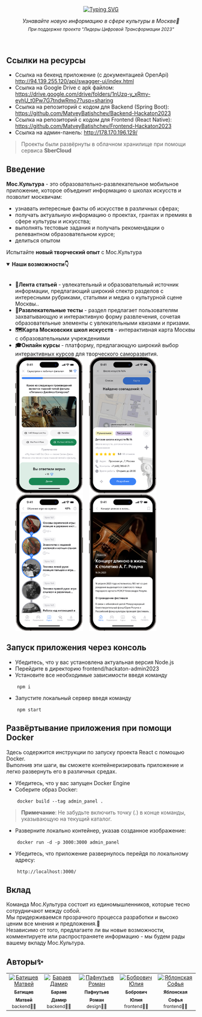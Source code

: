 <div align="center">

[![Typing SVG](https://readme-typing-svg.herokuapp.com?font=Open+sans&weight=500&size=60&pause=2000&color=3B82F6&center=true&vCenter=true&width=420&height=65&lines=%D0%9C%D0%BE%D1%81.%D0%9A%D1%83%D0%BB%D1%8C%D1%82%D1%83%D1%80%D0%B0)](https://git.io/typing-svg)
</div>

<p align="center" style="margin-top: 10px">
  <i align="center">Узнавайте новую информацию в сфере культуры в Москве🎨</i><br>
  <i align="center"><sub>При поддержке проекта "Лидеры Цифровой Трансформации 2023"<sub></i>
</p>
<br>

## Ссылки на ресурсы
* Ссылка на бекенд приложение (с документацией OpenApi) http://94.139.255.120/api/swagger-ui/index.html
* Ссылка на Google Drive с apk файлом: https://drive.google.com/drive/folders/1nUzq-y_xRmy-eyhU_t0Pw7G7tndwRmo7?usp=sharing
* Ссылка на репозиторий с кодом для Backend (Spring Boot): https://github.com/MatveyBatishchev/Backend-Hackaton2023
* Ссылка на репозиторий с кодом для Frontend (React Native): https://github.com/MatveyBatishchev/Frontend-Hackaton2023
* Ссылка на админ-панель: http://178.170.196.129/
> Проекты были развёрнуты в облачном хранилище при помощи сервиса **SberCloud**

## Введение

**Мос.Культура** - это образовательно-развлекательное мобильное приложение, которое объединит информацию о школах искусств и
позволит москвичам:

* узнавать интересные факты об искусстве в различных сферах;
* получать актуальную информацию о проектах, грантах и премиях в сфере культуры и искусства;
* выполнять тестовые задания и получать рекомендации о релевантном образовательном курсе;
* делиться опытом

Испытайте **новый творческий опыт** с Мос.Культура

<details open>
<summary><strong>Наши возможности👇</strong></summary>
<br/>

* **📔Лента статьей** -  увлекательный и образовательный источник информации, предлагающий широкий спектр разделов с интересными рубриками, статьями и медиа о культурной сцене Москвы..
* **🧩Развлекательные тесты** - раздел предлагает пользователям захватывающую и интерактивную форму развлечения, сочетая образовательные элементы с увлекательными квизами и призами.
* **🗺️Карта Московских школ искусств** - интерактивная карта Москвы с
  образовательными учреждениями
* **🎓Онлайн курсы** - платформу, предлагающую широкий выбор интерактивных курсов для творческого саморазвития.
  <br/>
  <img src="/.github/assets/test_screen.png" style="width: 180px"/>&nbsp;&nbsp;&nbsp;
  <img src="/.github/assets/schools_screen.png" style="width: 180px"/>&nbsp;&nbsp;&nbsp;
  <img src="/.github/assets/courses_screen.png" style="width: 180px"/>&nbsp;&nbsp;&nbsp;
  <img src="/.github/assets/article_screen.png" style="width: 180px"/>&nbsp;&nbsp;&nbsp;
</details>

## Запуск приложения через консоль
* Убедитесь, что у вас установлена актуальная версия Node.js
* Перейдите в директорию frontend/hackaton-admin2023
* Установите все необходимые зависимости введя команду
```
    npm i 
```
* Запустите локальный сервер введя команду
```
    npm start 
``` 

## Развёртывание приложения при помощи Docker
Здесь содержится инструкции по запуску проекта React с помощью Docker.<br>
Выполнив эти шаги, вы сможете контейнеризировать приложение и легко развернуть его в различных средах.

* Убедитесь, что у вас запущен Docker Engine
* Соберите образ Docker:
```
    docker build --tag admin_panel .
```
> **Примечание**: Не забудьте включить точку (.) в конце команды, указывающую на текущий каталог.

* Разверните локально контейнер, указав созданное изображение:
```
    docker run -d -p 3000:3000 admin_panel
```
* Убедитесь, что приложение развернулось перейдя по локальному адресу:
```
    http://localhost:3000/
```

## Вклад

Команда Мос.Культура состоит из единомышленников, которые тесно сотрудничают между собой.<br/>
Мы придерживаемся прозрачного процесса разработки и высоко ценим все мнения и предложения.📢<br/>
Независимо от того, предлагаете ли вы новые возможности, комментируете или
распространяете информацию - мы будем рады вашему вкладу Мос.Культура.

## Авторы✨

<table>
  <tbody>
    <tr>
      <td align="center" valign="top" width="14.28%"><a href="https://github.com/MatveyBatishchev"><img src="https://avatars.githubusercontent.com/u/71509628?v=4" width="100px;" alt="Батищев Матвей"/><br /><sub><b>Батищев Матвей</b></sub></a><br/><span style="font-size: 12px">backend👨‍💻</span></td>
      <td align="center" valign="top" width="14.28%"><a href="https://github.com/TheDuke2021"><img src="https://avatars.githubusercontent.com/u/67224120?v=4" width="100px;" alt="Бараев Дамир"/><br /><sub><b>Бараев Дамир</b></sub></a><br/><span style="font-size: 12px">backend👨‍💻</span></td>
      <td align="center" valign="top" width="14.28%"><a href="https://github.com/r4nd0lph-c"><img src="https://avatars.githubusercontent.com/u/60665381?v=4" width="100px;" alt="Пафнутьев Роман"/><br /><sub><b>Пафнутьев Роман</b></sub></a><br/><span style="font-size: 12px">design🧑‍🎨</span></td>
      <td align="center" valign="top" width="14.28%"><a href="https://github.com/Volvram"><img src="https://avatars.githubusercontent.com/u/71634985?v=4" width="100px;" alt="Бобрович Юлия"/><br /><sub><b>Бобрович Юлия</b></sub></a><br/><span style="font-size: 12px">frontend👩‍💻</span></td>
      <td align="center" valign="top" width="14.28%"><a href="https://github.com/b8enly"><img src="https://avatars.githubusercontent.com/u/71564737?v=4" width="100px;" alt="Яблонская Софья"/><br /><sub><b>Яблонская Софья</b></sub></a><br/><span style="font-size: 12px">frontend👩‍💻</span></td>
    </tr>
  </tbody>
</table>





